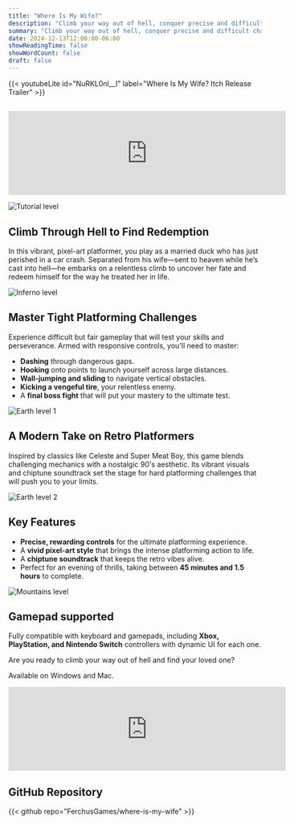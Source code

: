 ```yaml
---
title: "Where Is My Wife?"
description: "Climb your way out of hell, conquer precise and difficult challenges, and seek redemption in this gripping platformer!"
summary: "Climb your way out of hell, conquer precise and difficult challenges, and seek redemption in this gripping platformer!"
date: 2024-12-13T12:00:00-06:00
showReadingTime: false
showWordCount: false
draft: false
---
```

{{< youtubeLite id="NuRKL0nl__I" label="Where Is My Wife? Itch Release Trailer" >}}

##

<iframe frameborder="0" src="https://itch.io/embed/2968069?bg_color=191919&amp;fg_color=ffffff&amp;link_color=007da6&amp;border_color=474747" width="552" height="167"><a href="https://ferchus.itch.io/where-is-my-wife">Where Is My Wife? by Ferchus, Shasho, PaTo81013, Torres  Games</a></iframe>

![Tutorial level](/images/where-is-my-wife/tutorial.png "Tutorial level")

## Climb Through Hell to Find Redemption

In this vibrant, pixel-art platformer, you play as a married duck who has just perished in a car crash. Separated from his wife—sent to heaven while he’s cast into hell—he embarks on a relentless climb to uncover her fate and redeem himself for the way he treated her in life.

![Inferno level](/images/where-is-my-wife/inferno.png "Inferno level")

## Master Tight Platforming Challenges 

Experience difficult but fair gameplay that will test your skills and perseverance. Armed with responsive controls, you'll need to master:

- **Dashing** through dangerous gaps.
- **Hooking** onto points to launch yourself across large distances.
- **Wall-jumping and sliding** to navigate vertical obstacles.
- **Kicking a vengeful tire**, your relentless enemy.
- A **final boss fight** that will put your mastery to the ultimate test.

![Earth level 1](/images/where-is-my-wife/earth-1.png "Earth level 1")

## A Modern Take on Retro Platformers 
Inspired by classics like Celeste and Super Meat Boy, this game blends challenging mechanics with a nostalgic 90's aesthetic. Its vibrant visuals and chiptune soundtrack set the stage for hard platforming challenges that will push you to your limits.

![Earth level 2](/images/where-is-my-wife/earth-2.png "Earth level 2")

## Key Features

- **Precise, rewarding controls** for the ultimate platforming experience.
- A **vivid pixel-art style** that brings the intense platforming action to life.
- A **chiptune soundtrack** that keeps the retro vibes alive.
- Perfect for an evening of thrills, taking between **45 minutes and 1.5 hours** to complete.

![Mountains level](/images/where-is-my-wife/mountains.png "Mountains level")


## Gamepad supported

Fully compatible with keyboard and gamepads, including **Xbox, PlayStation, and Nintendo Switch** controllers with dynamic UI for each one.


Are you ready to climb your way out of hell and find your loved one?

Available on Windows and Mac.

<iframe frameborder="0" src="https://itch.io/embed/2968069?bg_color=191919&amp;fg_color=ffffff&amp;link_color=007da6&amp;border_color=474747" width="552" height="167"><a href="https://ferchus.itch.io/where-is-my-wife">Where Is My Wife? by Ferchus, Shasho, PaTo81013, Torres  Games</a></iframe>

## GitHub Repository

{{< github repo="FerchusGames/where-is-my-wife" >}}

